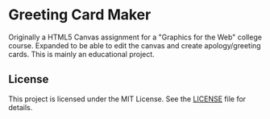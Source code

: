 # Greeting Card Maker

Originally a HTML5 Canvas assignment for a "Graphics for the Web" college course. Expanded to be able to edit the canvas and create apology/greeting cards. This is mainly an educational project.

## License

This project is licensed under the MIT License. See the [LICENSE](LICENSE) file for details.
